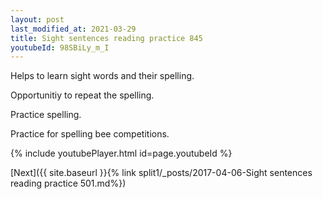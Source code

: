 ```yaml
---
layout: post
last_modified_at: 2021-03-29
title: Sight sentences reading practice 845
youtubeId: 98SBiLy_m_I
---
```

 
 
Helps to learn sight words and their spelling.

Opportunitiy to repeat the spelling. 

Practice spelling. 
 
Practice for spelling bee competitions. 
 
{% include youtubePlayer.html id=page.youtubeId %}
 
 

[Next]({{ site.baseurl }}{% link  split1/_posts/2017-04-06-Sight sentences reading practice 501.md%})
 
